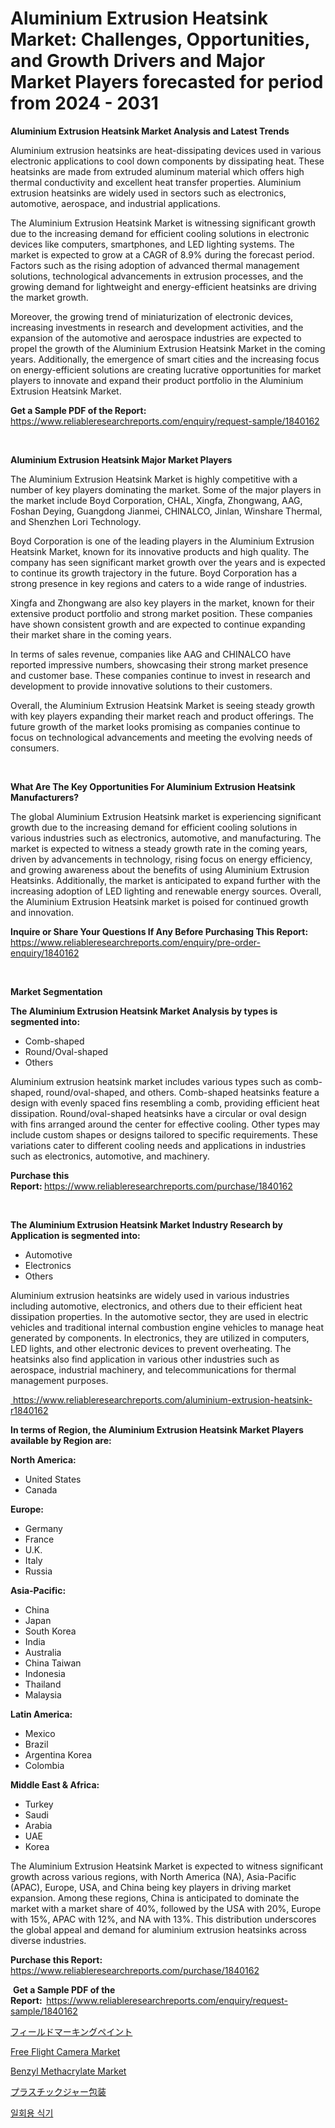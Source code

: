 <p><h1>Aluminium Extrusion Heatsink Market: Challenges, Opportunities, and Growth Drivers and Major Market Players forecasted for period from 2024 - 2031</h1></p><p><strong>Aluminium Extrusion Heatsink Market Analysis and Latest Trends</strong></p>
<p><p>Aluminium extrusion heatsinks are heat-dissipating devices used in various electronic applications to cool down components by dissipating heat. These heatsinks are made from extruded aluminum material which offers high thermal conductivity and excellent heat transfer properties. Aluminium extrusion heatsinks are widely used in sectors such as electronics, automotive, aerospace, and industrial applications.</p><p>The Aluminium Extrusion Heatsink Market is witnessing significant growth due to the increasing demand for efficient cooling solutions in electronic devices like computers, smartphones, and LED lighting systems. The market is expected to grow at a CAGR of 8.9% during the forecast period. Factors such as the rising adoption of advanced thermal management solutions, technological advancements in extrusion processes, and the growing demand for lightweight and energy-efficient heatsinks are driving the market growth.</p><p>Moreover, the growing trend of miniaturization of electronic devices, increasing investments in research and development activities, and the expansion of the automotive and aerospace industries are expected to propel the growth of the Aluminium Extrusion Heatsink Market in the coming years. Additionally, the emergence of smart cities and the increasing focus on energy-efficient solutions are creating lucrative opportunities for market players to innovate and expand their product portfolio in the Aluminium Extrusion Heatsink Market.</p></p>
<p><strong>Get a Sample PDF of the Report:&nbsp;</strong> <a href="https://www.reliableresearchreports.com/enquiry/request-sample/1840162">https://www.reliableresearchreports.com/enquiry/request-sample/1840162</a></p>
<p>&nbsp;</p>
<p><strong>Aluminium Extrusion Heatsink Major Market Players</strong></p>
<p><p>The Aluminium Extrusion Heatsink Market is highly competitive with a number of key players dominating the market. Some of the major players in the market include Boyd Corporation, CHAL, Xingfa, Zhongwang, AAG, Foshan Deying, Guangdong Jianmei, CHINALCO, Jinlan, Winshare Thermal, and Shenzhen Lori Technology.</p><p>Boyd Corporation is one of the leading players in the Aluminium Extrusion Heatsink Market, known for its innovative products and high quality. The company has seen significant market growth over the years and is expected to continue its growth trajectory in the future. Boyd Corporation has a strong presence in key regions and caters to a wide range of industries.</p><p>Xingfa and Zhongwang are also key players in the market, known for their extensive product portfolio and strong market position. These companies have shown consistent growth and are expected to continue expanding their market share in the coming years.</p><p>In terms of sales revenue, companies like AAG and CHINALCO have reported impressive numbers, showcasing their strong market presence and customer base. These companies continue to invest in research and development to provide innovative solutions to their customers.</p><p>Overall, the Aluminium Extrusion Heatsink Market is seeing steady growth with key players expanding their market reach and product offerings. The future growth of the market looks promising as companies continue to focus on technological advancements and meeting the evolving needs of consumers.</p></p>
<p>&nbsp;</p>
<p><strong>What Are The Key Opportunities For Aluminium Extrusion Heatsink Manufacturers?</strong></p>
<p><p>The global Aluminium Extrusion Heatsink market is experiencing significant growth due to the increasing demand for efficient cooling solutions in various industries such as electronics, automotive, and manufacturing. The market is expected to witness a steady growth rate in the coming years, driven by advancements in technology, rising focus on energy efficiency, and growing awareness about the benefits of using Aluminium Extrusion Heatsinks. Additionally, the market is anticipated to expand further with the increasing adoption of LED lighting and renewable energy sources. Overall, the Aluminium Extrusion Heatsink market is poised for continued growth and innovation.</p></p>
<p><strong>Inquire or Share Your Questions If Any Before Purchasing This Report:</strong> <a href="https://www.reliableresearchreports.com/enquiry/pre-order-enquiry/1840162">https://www.reliableresearchreports.com/enquiry/pre-order-enquiry/1840162</a></p>
<p>&nbsp;</p>
<p><strong>Market Segmentation</strong></p>
<p><strong>The Aluminium Extrusion Heatsink Market Analysis by types is segmented into:</strong></p>
<p><ul><li>Comb-shaped</li><li>Round/Oval-shaped</li><li>Others</li></ul></p>
<p><p>Aluminium extrusion heatsink market includes various types such as comb-shaped, round/oval-shaped, and others. Comb-shaped heatsinks feature a design with evenly spaced fins resembling a comb, providing efficient heat dissipation. Round/oval-shaped heatsinks have a circular or oval design with fins arranged around the center for effective cooling. Other types may include custom shapes or designs tailored to specific requirements. These variations cater to different cooling needs and applications in industries such as electronics, automotive, and machinery.</p></p>
<p><strong>Purchase this Report:&nbsp;</strong><a href="https://www.reliableresearchreports.com/purchase/1840162">https://www.reliableresearchreports.com/purchase/1840162</a></p>
<p>&nbsp;</p>
<p><strong>The Aluminium Extrusion Heatsink Market Industry Research by Application is segmented into:</strong></p>
<p><ul><li>Automotive</li><li>Electronics</li><li>Others</li></ul></p>
<p><p>Aluminium extrusion heatsinks are widely used in various industries including automotive, electronics, and others due to their efficient heat dissipation properties. In the automotive sector, they are used in electric vehicles and traditional internal combustion engine vehicles to manage heat generated by components. In electronics, they are utilized in computers, LED lights, and other electronic devices to prevent overheating. The heatsinks also find application in various other industries such as aerospace, industrial machinery, and telecommunications for thermal management purposes.</p></p>
<p><a href="https://www.reliableresearchreports.com/aluminium-extrusion-heatsink-r1840162">&nbsp;https://www.reliableresearchreports.com/aluminium-extrusion-heatsink-r1840162</a></p>
<p><strong>In terms of Region, the Aluminium Extrusion Heatsink Market Players available by Region are:</strong></p>
<p>
    <p> <strong> North America: </strong>
        <ul>
            <li>United States</li>
            <li>Canada</li>
        </ul>
        </p> 
    <p> <strong> Europe: </strong>
        <ul>
            <li>Germany</li>
            <li>France</li>
            <li>U.K.</li>
            <li>Italy</li>
            <li>Russia</li>
        </ul>
        </p> 
    <p> <strong> Asia-Pacific: </strong>
        <ul>
            <li>China</li>
            <li>Japan</li>
            <li>South Korea</li>
            <li>India</li>
            <li>Australia</li>
            <li>China Taiwan</li>
            <li>Indonesia</li>
            <li>Thailand</li>
            <li>Malaysia</li>
        </ul>
        </p> 
    <p> <strong> Latin America: </strong>
        <ul>
            <li>Mexico</li>
            <li>Brazil</li>
            <li>Argentina Korea</li>
            <li>Colombia</li>
        </ul>
        </p> 
    <p> <strong> Middle East & Africa: </strong>
        <ul>
            <li>Turkey</li>
            <li>Saudi</li>
            <li>Arabia</li>
            <li>UAE</li>
            <li>Korea</li>
        </ul>
    </p>
    </p>
<p><p>The Aluminium Extrusion Heatsink Market is expected to witness significant growth across various regions, with North America (NA), Asia-Pacific (APAC), Europe, USA, and China being key players in driving market expansion. Among these regions, China is anticipated to dominate the market with a market share of 40%, followed by the USA with 20%, Europe with 15%, APAC with 12%, and NA with 13%. This distribution underscores the global appeal and demand for aluminium extrusion heatsinks across diverse industries.</p></p>
<p><strong>Purchase this Report: </strong><a href="https://www.reliableresearchreports.com/purchase/1840162">https://www.reliableresearchreports.com/purchase/1840162</a></p>
<p>&nbsp;<strong>Get a Sample PDF of the Report:&nbsp;&nbsp;</strong><a href="https://www.reliableresearchreports.com/enquiry/request-sample/1840162">https://www.reliableresearchreports.com/enquiry/request-sample/1840162</a></p>
<p><strong></strong></p>
<p><p><a href="https://github.com/xtkhtofdt934839/Market-Research-Report-List-1/blob/main/133898631825.md">フィールドマーキングペイント</a></p><p><a href="https://github.com/josesg55/Market-Research-Report-List-2/blob/main/free-flight-camera-market.md">Free Flight Camera Market</a></p><p><a href="https://issuu.com/reportprime-2/docs/benzyl-methacrylate-market-size-2030.pptx">Benzyl Methacrylate Market</a></p><p><a href="https://github.com/ddwcuskozol07187/Market-Research-Report-List-1/blob/main/462799031826.md">プラスチックジャー包装</a></p><p><a href="https://github.com/PercyHagernes9778/Market-Research-Report-List-1/blob/main/859722029151.md">일회용 식기</a></p></p>